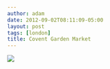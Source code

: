 ```yaml
---
author: adam
date: 2012-09-02T08:11:09-05:00
layout: post
tags: [london]
title: Covent Garden Market
---
```


![](/media/m9ocn26roW1qga9s2o1_1280.jpg)
